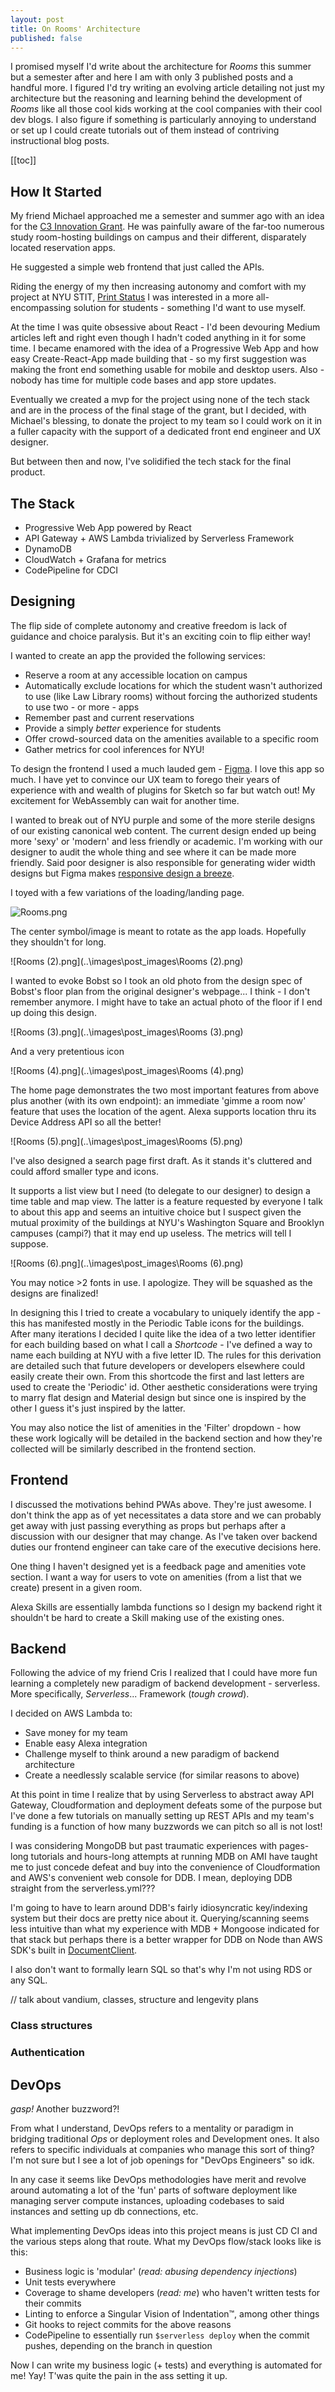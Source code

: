 ```yaml
---
layout: post
title: On Rooms' Architecture
published: false
---
```

I promised myself I'd write about the architecture for *Rooms* this summer but a semester after and here I am with only 3 published posts and a handful more. I figured I'd try writing an evolving article detailing not just my architecture but the reasoning and learning behind the development of *Rooms* like all those cool kids working at the cool companies with their cool dev blogs. I also figure if something is particularly annoying to understand or set up I could create tutorials out of them instead of contriving instructional blog posts.

[[toc]]

## How It Started

My friend Michael approached me a semester and summer ago with an idea for the [C3 Innovation Grant](https://www.nyu.edu/about/leadership-university-administration/university-senate/membership/councils/student-senators-council/campus-coding-collaborative.html). He was painfully aware of the far-too numerous study room-hosting buildings on campus and their different, disparately located reservation apps. 

He suggested a simple web frontend that just called the APIs.

Riding the energy of my then increasing autonomy and comfort with my project at NYU STIT, [Print Status](http://status.print.nyu.edu) I was interested in a more all-encompassing solution for students - something I'd want to use myself.

At the time I was quite obsessive about React - I'd been devouring Medium articles left and right even though I hadn't coded anything in it for some time. I became enamored with the idea of a Progressive Web App and how easy Create-React-App made building that - so my first suggestion was making the front end something usable for mobile and desktop users. Also - nobody has time for multiple code bases and app store updates.

Eventually we created a mvp for the project using none of the tech stack and are in the process of the final stage of the grant, but I decided, with Michael's blessing, to donate the project to my team so I could work on it in a fuller capacity with the support of a dedicated front end engineer and UX designer.

But between then and now, I've solidified the tech stack for the final product.

## The Stack

- Progressive Web App powered by React
- API Gateway + AWS Lambda trivialized by Serverless Framework
- DynamoDB
- CloudWatch + Grafana for metrics 
- CodePipeline for CDCI

## Designing

The flip side of complete autonomy and creative freedom is lack of guidance and choice paralysis. But it's an exciting coin to flip either way!

I wanted to create an app the provided the following services:
- Reserve a room at any accessible location on campus
- Automatically exclude locations for which the student wasn't authorized to use (like Law Library rooms) without forcing the authorized students to use two - or more - apps
- Remember past and current reservations
- Provide a simply *better* experience for students
- Offer crowd-sourced data on the amenities available to a specific room
- Gather metrics for cool inferences for NYU!

To design the frontend I used a much lauded gem - [Figma](https://www.figma.com). I love this app so much. I have yet to convince our UX team to forego their years of experience with and wealth of plugins for Sketch so far but watch out! My excitement for WebAssembly can wait for another time.

I wanted to break out of NYU purple and some of the more sterile designs of our existing canonical web content. The current design ended up being more 'sexy' or 'modern' and less friendly or academic. I'm working with our designer to audit the whole thing and see where it can be made more friendly. Said poor designer is also responsible for generating wider width designs but Figma makes [responsive design a breeze](https://blog.figma.com/5-essential-ways-to-use-design-constraints-29fb21cbcf40).

I toyed with a few variations of the loading/landing page.

![Rooms.png](..\images\post_images\Rooms.png)

The center symbol/image is meant to rotate as the app loads. Hopefully they shouldn't for long.

![Rooms (2).png](..\images\post_images\Rooms (2).png)

I wanted to evoke Bobst so I took an old photo from the design spec of Bobst's floor plan from the original designer's webpage... I think - I don't remember anymore. I might have to take an actual photo of the floor if I end up doing this design.

![Rooms (3).png](..\images\post_images\Rooms (3).png)

And a very pretentious icon

![Rooms (4).png](..\images\post_images\Rooms (4).png)

The home page demonstrates the two most important features from above plus another (with its own endpoint): an immediate 'gimme a room now' feature that uses the location of the agent. Alexa supports location thru its Device Address API so all the better!

![Rooms (5).png](..\images\post_images\Rooms (5).png)

I've also designed a search page first draft. As it stands it's cluttered and could afford smaller type and icons.

It supports a list view but I need (to delegate to our designer) to design a time table and map view. The latter is a feature requested by everyone I talk to about this app and seems an intuitive choice but I suspect given the mutual proximity of the buildings at NYU's Washington Square and Brooklyn campuses (campi?) that it may end up useless. The metrics will tell I suppose.

![Rooms (6).png](..\images\post_images\Rooms (6).png)

You may notice >2 fonts in use. I apologize. They will be squashed as the designs are finalized! 

In designing this I tried to create a vocabulary to uniquely identify the app - this has manifested mostly in the Periodic Table icons for the buildings. After many iterations I decided I quite like the idea of a two letter identifier for each building based on what I call a *Shortcode* - I've defined a way to name each building at NYU with a five letter ID. The rules for this derivation are detailed such that future developers or developers elsewhere could easily create their own. From this shortcode the first and last letters are used to create the 'Periodic' id. Other aesthetic considerations were trying to marry flat design and Material design but since one is inspired by the other I guess it's  just inspired by the latter.

You may also notice the list of amenities in the 'Filter' dropdown  - how these work logically will be detailed in the backend section and how they're collected will be similarly described in the frontend section.

## Frontend

I discussed the motivations behind PWAs above. They're just awesome. I don't think the app as of yet necessitates a data store and we can probably get away with just passing everything as props but perhaps after a discussion with our designer that may change. As I've taken over backend duties our frontend engineer can take care of the executive decisions here.

One thing I haven't designed yet is a feedback page and amenities vote section. I want a way for users to vote on amenities (from a list that we create) present in a given room. 

Alexa Skills are essentially lambda functions so I design my backend right it shouldn't be hard to create a Skill making use of the existing ones.

## Backend

Following the advice of my friend Cris I realized that I could have more fun learning a completely new paradigm of backend development - serverless. More specifically, *Serverless*... Framework (*tough crowd*).

I decided on AWS Lambda to:
- Save money for my team
- Enable easy Alexa integration
- Challenge myself to think around a new paradigm of backend architecture
- Create a needlessly scalable service (for similar reasons to above)

At this point in time I realize that by using Serverless to abstract away API Gateway, Cloudformation and deployment defeats some of the purpose but I've done a few tutorials on manually setting up REST APIs and my team's funding is a function of how many buzzwords we can pitch so all is not lost!

I was considering MongoDB but past traumatic experiences with pages-long tutorials and hours-long attempts at running MDB on AMI have taught me to just concede defeat and buy into the convenience of Cloudformation and AWS's convenient web console for DDB. I mean, deploying DDB straight from the serverless.yml??? 

I'm going to have to learn around DDB's fairly idiosyncratic key/indexing system but their docs are pretty nice about it. Querying/scanning seems less intuitive than what my experience with MDB + Mongoose indicated for that stack but perhaps there is a better wrapper for DDB on Node than AWS SDK's built in [DocumentClient](https://docs.aws.amazon.com/AWSJavaScriptSDK/latest/AWS/DynamoDB/DocumentClient.html).

I also don't want to formally learn SQL so that's why I'm not using RDS or any SQL. 

// talk about vandium, classes, structure and lengevity plans

### Class structures

### Authentication

### 

## DevOps

*gasp!* Another buzzword?!

From what I understand, DevOps refers to a mentality or paradigm in bridging traditional _Ops_ or deployment roles and Development ones. It also refers to specific individuals at companies who manage this sort of thing? I'm not sure but I see a lot of job openings for "DevOps Engineers" so idk. 

In any case it seems like DevOps methodologies have merit and revolve around automating a lot of the 'fun' parts of software deployment like managing server compute instances, uploading codebases to said instances and setting up db connections, etc.

What implementing DevOps ideas into this project means is just CD CI and the various steps along that route. What my DevOps flow/stack looks like is this:

- Business logic is 'modular' (*read: abusing dependency injections*)
- Unit tests everywhere
- Coverage to shame developers (*read: me*) who haven't written tests for their commits
- Linting to enforce a Singular Vision of Indentation&trade;, among other things
- Git hooks to reject commits for the above reasons 
- CodePipeline to essentially run `$serverless deploy`  when the commit pushes, depending on the branch in question

Now I can write my business logic (+ tests) and everything is automated for me! Yay! T'was quite the pain in the ass setting it up.
